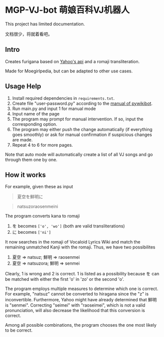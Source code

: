 # MGP-VJ-bot 萌娘百科VJ机器人

This project has limited documentation.

文档很少，将就着看吧。

## Intro

Creates furigana based on [Yahoo's api](https://developer.yahoo.co.jp/webapi/jlp/furigana/v2/furigana.html) and a romaji transliteration. 

Made for Moegirlpedia, but can be adapted to other use cases. 

## Usage Help
1. Install required dependencies in `requirements.txt`. 
2. Create file "user-password.py" according to the [manual of pywikibot](https://www.mediawiki.org/wiki/Manual:Pywikibot/BotPasswords). 
3. Run main.py and input 1 for manual mode
4. Input name of the page
5. The program may prompt for manual intervention. If so, input the corresponding option.
6. The program may either push the change automatically (if everything goes smoothly) or ask for manual confirmation if suspicious changes are made. 
7. Repeat 4 to 6 for more pages.

Note that auto mode will automatically create a list of all VJ songs and go through them one by one.

## How it works

For example, given these as input
>夏空を鮮明に

>natsuzoraosenmeini

The program converts kana to romaji

1. を becomes `['o', 'wo']` (both are valid transliterations)
2. に becomes `['ni']`

It now searches in the romaji of Vocaloid Lyrics Wiki and match the remaining unmatched Kanji with the romaji. Thus, we have two possibilites

1. 夏空 => natsuz; 鮮明 => raosenmei
2. 夏空 => natsuzora; 鮮明 => senmei

Clearly, 1 is wrong and 2 is correct. 1 is listed as a possibility because を can be matched with either the first 'o' in 'zo' or the second 'o'. 

The program employs multiple measures to determine which one is correct. For example, "natsuz" cannot be converted to hiragana since the "z" is inconvertible. Furthermore, Yahoo might have already determined that 鮮明 is "senmei". Correcting "seimei" with "raoseimei", which is not a valid pronunciation, will also decrease the likelihood that this conversion is correct.

Among all possible combinations, the program chooses the one most likely to be correct. 

